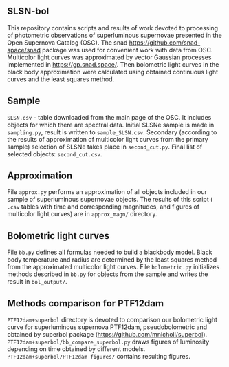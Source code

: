 ## SLSN-bol


This repository contains scripts and results of work devoted to processing of photometric observations of superluminous supernovae presented in the Open Supernova Catalog (OSC). The snad https://github.com/snad-space/snad package was used for convenient work with data from OSC. Multicolor light curves was approximated by vector Gaussian processes implemented in https://gp.snad.space/. Then bolometric light curves in the black body approximation were calculated using obtained continuous light curves and the least squares method.

## Sample

`SLSN.csv` - table downloaded from the main page of the OSC. It includes objects for which there are spectral data. Initial SLSNe sample is made in `sampling.py`, result is written to `sample_SLSN.csv`. Secondary (according to the results of approximation of multicolor light curves from the primary sample) selection of SLSNe takes place in `second_cut.py`. Final list of selected objects: `second_cut.csv`.

## Approximation

File `approx.py` performs an approximation of all objects included in our sample of superluminous supernovae objects. The results of this script ( `.csv` tables with time and corresponding magnitudes, and figures of multicolor light curves) are in `approx_magn/` directory.

## Bolometric light curves

File `bb.py` defines all formulas needed to build a blackbody model. Black body temperature and radius are determined by the least squares method from the approximated multicolor light curves. File `bolometric.py` initializes methods described in `bb.py` for objects from the sample and writes the result in `bol_output/`.

## Methods comparison for PTF12dam

`PTF12dam+superbol` directory is devoted to comparison our bolometric light curve for superluminous supernova PTF12dam, pseudobolometric and obtained by superbol package (https://github.com/mnicholl/superbol). `PTF12dam+superbol/bb_compare_superbol.py` draws figures of luminosity depending on time obtained by different models. `PTF12dam+superbol/PTF12dam figures/` contains resulting figures.
